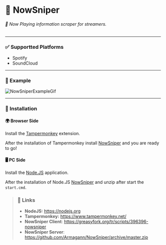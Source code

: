 # 🎵 NowSniper
###### 📡 Now Playing information scraper for streamers. 

---

### ✅ Supportted Platforms
- Spotify
- SoundCloud

---

### 🏓 Example
![NowSniperExampleGif](https://i.imgur.com/fGYJbKo.gif)

---

### 🔽 Installation

#### 🌍 Browser Side
Install the [Tampermonkey](https://www.tampermonkey.net/) extension.

After the installation of Tampermonkey install [NowSniper](https://greasyfork.org/tr/scripts/396396-nowsniper) and you are ready to go!

#### 🖥 PC Side
Install the [Node.JS](https://nodejs.org) application.

After the installation of Node.JS [NowSniper](https://github.com/Armagann/NowSniper/archive/master.zip) and unzip after start the `start.cmd`.

>
> ### 🔗 Links
> - **NodeJS:** https://nodejs.org
> - **Tampermonkey:** https://www.tampermonkey.net/
> - **NowSniper Client**: https://greasyfork.org/tr/scripts/396396-nowsniper
> - **NowSniper Server**: https://github.com/Armagann/NowSniper/archive/master.zip
>
